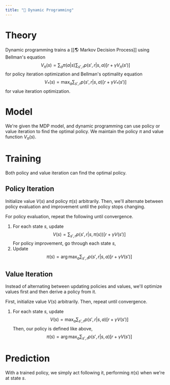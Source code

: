 ```yaml
---
title: "🧨 Dynamic Programming"
---
```

# Theory
Dynamic programming trains a [[🌎 Markov Decision Process]] using Bellman's equation $$V_{\pi}(s) = \sum_a \pi(a|s) \sum_{s', r} p(s', r|s, a)[r + \gamma V_\pi(s')]$$ for policy iteration optimization and Bellman's optimality equation $$V_*(s) = \max_a \sum_{s', r} p(s', r|s, a)[r + \gamma V_*(s')]$$ for value iteration optimization.

# Model
We're given the MDP model, and dynamic programming can use policy or value iteration to find the optimal policy. We maintain the policy $\pi$ and value function $V_\pi(s)$.

# Training
Both policy and value iteration can find the optimal policy.

## Policy Iteration
Initialize value $V(s)$ and policy $\pi(s)$ arbitrarily. Then, we'll alternate between policy evaluation and improvement until the policy stops changing.

For policy evaluation, repeat the following until convergence.
1. For each state $s$, update $$V(s) = \sum_{s', r} p(s', r|s, \pi(s))[r + \gamma V(s')]$$
For policy improvement, go through each state $s$,
1. Update $$\pi(s) = \arg\max_a \sum_{s', r} p(s', r|s, a)[r + \gamma V(s')]$$

## Value Iteration
Instead of alternating between updating policies and values, we'll optimize values first and then derive a policy from it.

First, initialize value $V(s)$ arbitrarily. Then, repeat until convergence.
1. For each state $s$, update $$V(s) = \max_a\sum_{s', r} p(s', r|s, a)[r + \gamma V(s')]$$
Then, our policy is defined like above, $$\pi(s) = \arg\max_a \sum_{s', r} p(s', r|s, a) [r + \gamma V(s')]$$

# Prediction
With a trained policy, we simply act following it, performing $\pi(s)$ when we're at state $s$.
